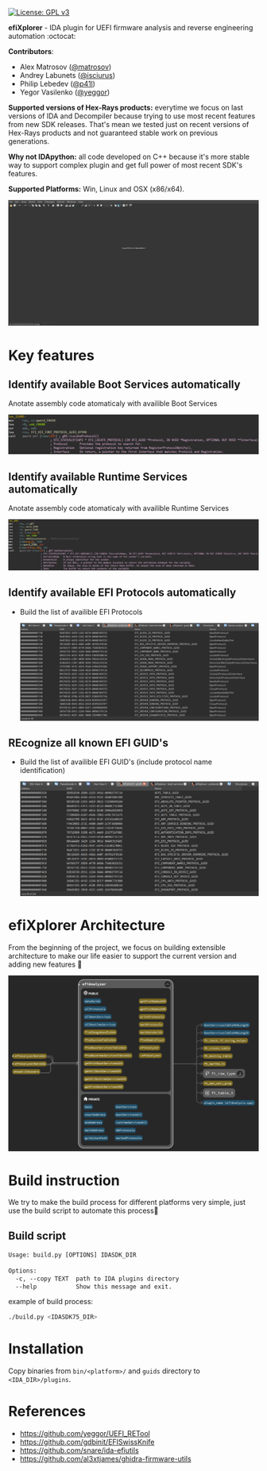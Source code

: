 [![License: GPL v3](https://img.shields.io/badge/License-GPL%20v3-blue.svg)](http://www.gnu.org/licenses/gpl-3.0)

**efiXplorer** - IDA plugin for UEFI firmware analysis and reverse engineering automation :octocat:

__Contributors__: 
* Alex Matrosov ([@matrosov](https://github.com/matrosov))
* Andrey Labunets ([@isciurus](https://github.com/isciurus))
* Philip Lebedev ([@p41l](https://github.com/p41l/))
* Yegor Vasilenko ([@yeggor](https://github.com/yeggor/))

__Supported versions of Hex-Rays products:__ everytime we focus on last versions of IDA and Decompiler because trying to use most recent features from new SDK releases. That's mean we tested just on recent versions of Hex-Rays products and not guaranteed stable work on previous generations. 

__Why not IDApython:__ all code developed on C++ because it's more stable way to support complex plugin and get full power of most recent SDK's features.

__Supported Platforms:__ Win, Linux and OSX (x86/x64).

![overview](img/overview.gif)

# Key features

## Identify available Boot Services automatically

Anotate assembly code atomaticaly with availible Boot Services

![bs2](img/bs2.png)

## Identify available Runtime Services automatically

Anotate assembly code atomaticaly with availible Runtime Services

![rt2](img/rt2.png)

## Identify available EFI Protocols automatically

* Build the list of availible EFI Protocols

    ![protocols](img/protocols.png)

## REcognize all known EFI GUID's

* Build the list of availible EFI GUID's (include protocol name identification)

    ![guids](img/guids.png)

# efiXplorer Architecture

From the beginning of the project, we focus on building extensible architecture to make our  life easier to support the current version and adding new features :rocket:

![arch](img/arch.png)

# Build instruction

We try to make the build process for different platforms very simple, just use the build script to automate this process🐍

## Build script

```
Usage: build.py [OPTIONS] IDASDK_DIR

Options:
  -c, --copy TEXT  path to IDA plugins directory
  --help           Show this message and exit.
```

example of build process:

```bash
./build.py <IDASDK75_DIR>
```

# Installation

Copy binaries from `bin/<platform>/` and `guids` directory to `<IDA_DIR>/plugins`.

# References 

* https://github.com/yeggor/UEFI_RETool 
* https://github.com/gdbinit/EFISwissKnife 
* https://github.com/snare/ida-efiutils
* https://github.com/al3xtjames/ghidra-firmware-utils

